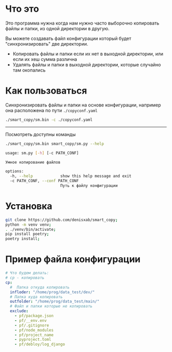 # Что это

Это программа нужна когда нам нужно часто выборочно копировать файлы и папки, из одной директории в другую.

Вы можете создавать файл конфигурации который будет "синхронизировать" две директории.

- Копировать файлы и папки если их нет в выходной директории, или если их хеш сумма различна
- Удалять файлы и папки в выходной директории, которые случайно там окопались

# Как пользоваться

Синхронизировать файлы и папки на основе конфигурации, например она расположена по пути `./copyconf.yaml`

```bash
./smart_copy/sm.bin -с ./copyconf.yaml
```

---

Посмотреть доступны команды

```bash
./smart_copy/sm.bin smart_copy/sm.py --help
```

```bash
usage: sm.py [-h] [-c PATH_CONF]

Умное копирование файлов

options:
  -h, --help            show this help message and exit
  -c PATH_CONF, --conf PATH_CONF
                        Путь к файлу конфигурации
```

# Установка

```bash
git clone https://github.com/denisxab/smart_copy;
python -m venv venv;
. ./venv/bin/activate;
pip install poetry;
poetry install;
```

# Пример файла конфигурации

```yaml
# Что будем делать:
# cp - копировать
cp:
  #  Папка откуда копировать
  infloder: "/home/prog/data_test/dev/"
  # Папка куда копировать
  outfolder: "/home/prog/data_test/main/"
  # Файл и папки которые не копировать
  exclude:
    - pf/package.json
    - pf/__env.env
    - pf/.gitignore
    - pf/node_modules
    - pf/project_name
    - pyproject.toml
    - pf/debloy/log_django
```
